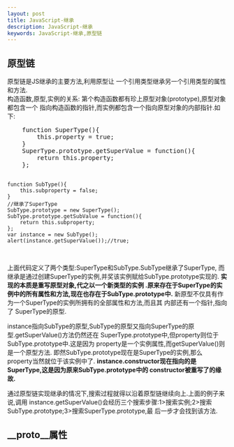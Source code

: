 ```yaml
---
layout: post
title: JavaScript-继承
description: JavaScript-继承
keywords: JavaScript-继承,原型链
---
```

<h2>原型链</h2>
<p>
    原型链是JS继承的主要方法,利用原型让
    一个引用类型继承另一个引用类型的属性和方法.<br/>
    构造函数,原型,实例的关系:
    第个构造函数都有珍上原型对象(prototype),原型对象都包含一个
    指向构造函数的指针,而实例都包含一个指向原型对象的内部指针.如下:

</p>
<pre>
    function SuperType(){
        this.property = true;
    }
    SuperType.prototype.getSuperValue = function(){
        return this.property;
    };

    function SubType(){
        this.subproperty = false;
    }
    //继承了SuperType
    SubType.prototype = new SuperType();
    SubType.prototype.getSubValue = function(){
        return this.subproperty;
    };
    var instance = new SubType();
    alert(instance.getSuperValue());//true;
</pre>
<p>
    上面代码定义了两个类型:SuperType和SubType.SubType继承了SuperType,
    而继承是通过创建SuperType的实例,并奖该实例赋给SubType.prototype实现的.
    <strong>实现的本质是重写原型对象,代之以一个新类型的实例
    .原来存在于SuperType的实例中的所有属性和方法,现在也存在于SubType.prototype中.</strong>
    新原型不仅具有作为一个SuperType的实例所拥有的全部属性和方法,而且其 内部还有一个指针,指向了
    SuperType的原型.
</p>

<p>
    instance指向SubType的原型,SubType的原型又指向SuperType的原型.getSuperValue()方法仍然还在
    SuperType.prototype中,但property则位于SubType.prototype中.这是因为
    property是一个实例属性,而getSuperValue()则是一个原型方法.
    即然SubType.prototype现在是SuperType的实例,那么property当然就位于该实例中了.
    <strong>
        instance.constructor现在指向的是SuperType,这是因为原来SubType.prototype中的
        constructor被重写了的缘故.
    </strong>
</p>
<p>
    通过原型链实现继承的情况下,搜索过程就得以沿着原型链继续向上.上面的例子来说,调用
    instance.getSuperValue()会经历三个搜索步骤:1>搜索实例;2>搜索SubType.prototype;3>搜索SuperType.prototype,最
    后一步才会找到该方法.
</p>



<h2>__proto__属性</h2>
<div>
    <style type="text/css">
        .main-article pre{
            color: #008000;
            font-weight: bold;
        }

    </style>
</div>
<p>
    每个对象都 有一个内部属性__proto__,
    指向这个对象的原型对象,
    通过这个内部属性,可以从实例对象读取原型对象的属性.
</p>
<p>
    正常情况下,__proto__属性的指向与constructor.prototype属性是一致的.
</p>
<pre>
    Array.prototype.p = 'abc'
    var a = new Array();
    console.log(a.__proto__.p);//abc
    console.log(a.constructor.prototype.p); //abc
    //都是用来读取原型对象,__proto__更简洁
</pre>
<p>
    __proto__ 目前还不是标准,但我们有时可以用来帮助理解继承

</p>

<pre>
    var a = {x:1};
    var b = {__proto__:a};
    b.x
    //1

    //b对象本身并没有x属性,
    但是javascript引擎通过__proto__属性,
    找到它的原型对象a,
    然后读取a的x属性.

</pre>
<pre>
    //原型对象自己的__proto__属性,也可以指向其它对象,
    从而一级一级地形成"原型链"(prototype chain);

    var a = {x:1};
    var b = {__proto__:a}
    var c = {__proto__:b}

    c.x
    //1

    //空对象的__proto__属性，默认指向Object.prototype.

    var a = {};
    a.__proto__ === Object.prototype;
    //true

    //通过构造函数生成实例对象时，实例对象的__proto__属性
    自动指向构造函数的prototype对象。

    var f = function(){};
    var a = {};
    f.prototype = a;
    var o = new f();
    o.__proto__ === a;
    //true
</pre>

<h3>属性的继承</h3>
<p>
    属性的继承有两种，一种是对象自身的原生属性，
    另一种是继承自原型的继承属性。
</p>
<h4>对象的原生属性</h4>
<p>
    对象的本身的所有属性，
    可以用Object.getOwnPrototyNames方法获得。

</p>
<pre>
    Object.getOwnPropertyNames(Date);
//["length", "name", "arguments", "caller", "prototype", "UTC", "parse", "now"]
</pre>
<p>
    对象本身的属性中，有的是可以枚举的（enumberable），
    有的是不可以枚举的,只获取那些可以枚举的属性,可以使用
    Object.keys()方法
</p>
<pre>
    Object.keys(Date);
    // []

    //判断对象是否具有某个属性,使用hasOwnProperty方法
    Date.hasOwnProperty("length");
    //true

    Array.hasOwnProperty('length');
    //true
</pre>

<h4>对象的继承属性</h4>
<p>
    用Object.create方法创造的对象,会继承所有的原型对象的属性
</p>
<pre>
    var proto = {p1: 123};
    var o = Object.create(proto);

    o.p1; //123

    o.hasOwnProperty("p1");
    //false
    //o对象本身没有p1属性
</pre>
<h3>获取所有属性</h3>
<p>
    判断一个对象是否具有某个属性(不管是自身的还是继承的),可以使用in运算符.
</p>
<pre>
    'lenght' in Date;
    //true

    "toString" in Date;
    //true
</pre>
<p>
    获得对象的所有可枚举属性(不管是自身的还是继承的),可以使用
    for-in循环

</p>
<pre>
    var o1 = {p1:123};
    var o2 = Object.create(o1,{
        p2:{value: "abc", enumerable: true}
    });

    for(p in o2){console.log(p);}
    //p2
    //p1
</pre>
<p>
    为了在for...in 循环中获得对象自身的属性,可以采用hasOwnProperty方法判断一下.
</p>
<pre>
    for(var name in Object){
        if(Object.hasOwnProperty(name)){
            console.log(name);
        }
    }
</pre>
<p>
    获得对象的所有属性(不管是自身的还是继承的,以及是否可枚举),
    可以使用下面的函数.
</p>
<pre>
    function get_proper_name(obj){
        var props = {};
        while(obj){
            Object.getOwnPropertyNames(obj).forEach(function(p){
                props[p] = true;
            });
            obj = Object.getPrototypeOf(obj);
        }
        return Object.getOwnPropertyNames(props);
    }

    get_proper_name({a:1,b:2,c:3});

["a", "b", "c", "constructor", "toString", "toLocaleString", "valueOf", "hasOwnProperty", "isPrototypeOf", "propertyIsEnumerable", "__defineGetter__", "__lookupGetter__", "__defineSetter__", "__lookupSetter__"]

    get_proper_name(Date);

["__lookupSetter__", "__lookupGetter__", "arguments", "valueOf", "prototype", "length", "propertyIsEnumerable", "hasOwnProperty", "toString", "constructor", "parse", "isPrototypeOf", "UTC", "bind", "__defineSetter__", "apply", "__defineGetter__", "toLocaleString", "caller", "call", "name", "now"]
</pre>



